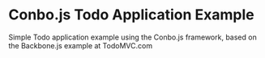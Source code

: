 Conbo.js Todo Application Example
=================================

Simple Todo application example using the Conbo.js framework, based on the Backbone.js example at TodoMVC.com
